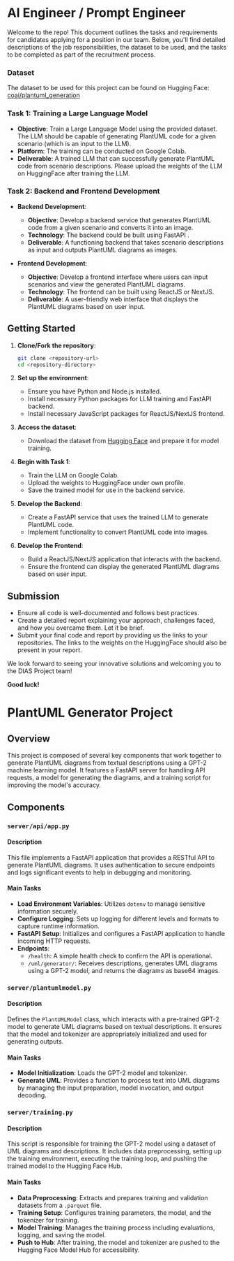 # AI Engineer / Prompt Engineer

Welcome to the repo! This document outlines the tasks and requirements for candidates applying for a position in our team. Below, you'll find detailed descriptions of the job responsibilities, the dataset to be used, and the tasks to be completed as part of the recruitment process.

### Dataset

The dataset to be used for this project can be found on Hugging Face:
[coai/plantuml_generation](https://huggingface.co/datasets/coai/plantuml_generation)

### Task 1: Training a Large Language Model

- **Objective**: Train a Large Language Model using the provided dataset. The LLM should be capable of generating PlantUML code for a given scenario (which is an input to the LLM).
- **Platform**: The training can be conducted on Google Colab.
- **Deliverable**: A trained LLM that can successfully generate PlantUML code from scenario descriptions. Please upload the weights of the LLM on HuggingFace after training the LLM.

### Task 2: Backend and Frontend Development

- **Backend Development**:
  - **Objective**: Develop a backend service that generates PlantUML code from a given scenario and converts it into an image.
  - **Technology**: The backend could be built using FastAPI .
  - **Deliverable**: A functioning backend that takes scenario descriptions as input and outputs PlantUML diagrams as images.

- **Frontend Development**:
  - **Objective**: Develop a frontend interface where users can input scenarios and view the generated PlantUML diagrams.
  - **Technology**: The frontend can be built using ReactJS or NextJS.
  - **Deliverable**: A user-friendly web interface that displays the PlantUML diagrams based on user input.

## Getting Started

1. **Clone/Fork the repository**:
    ```bash
    git clone <repository-url>
    cd <repository-directory>
    ```

2. **Set up the environment**:
    - Ensure you have Python and Node.js installed.
    - Install necessary Python packages for LLM training and FastAPI backend.
    - Install necessary JavaScript packages for ReactJS/NextJS frontend.
      
3. **Access the dataset**:
    - Download the dataset from [Hugging Face](https://huggingface.co/datasets/coai/plantuml_generation) and prepare it for model training.

4. **Begin with Task 1**:
    - Train the LLM on Google Colab.
    - Upload the weights to HuggingFace under own profile.
    - Save the trained model for use in the backend service.

5. **Develop the Backend**:
    - Create a FastAPI service that uses the trained LLM to generate PlantUML code.
    - Implement functionality to convert PlantUML code into images.

6. **Develop the Frontend**:
    - Build a ReactJS/NextJS application that interacts with the backend.
    - Ensure the frontend can display the generated PlantUML diagrams based on user input.

## Submission

- Ensure all code is well-documented and follows best practices.
- Create a detailed report explaining your approach, challenges faced, and how you overcame them. Let it be brief.
- Submit your final code and report by providing us the links to your repositories. The links to the weights on the HuggingFace should also be present in your report.

We look forward to seeing your innovative solutions and welcoming you to the DIAS Project team!

**Good luck!**



# PlantUML Generator Project

## Overview
This project is composed of several key components that work together to generate PlantUML diagrams from textual descriptions using a GPT-2 machine learning model. It features a FastAPI server for handling API requests, a model for generating the diagrams, and a training script for improving the model's accuracy.

## Components

### `server/api/app.py`

#### Description
This file implements a FastAPI application that provides a RESTful API to generate PlantUML diagrams. It uses authentication to secure endpoints and logs significant events to help in debugging and monitoring.

#### Main Tasks
- **Load Environment Variables**: Utilizes `dotenv` to manage sensitive information securely.
- **Configure Logging**: Sets up logging for different levels and formats to capture runtime information.
- **FastAPI Setup**: Initializes and configures a FastAPI application to handle incoming HTTP requests.
- **Endpoints**:
  - `/health`: A simple health check to confirm the API is operational.
  - `/uml/generator/`: Receives descriptions, generates UML diagrams using a GPT-2 model, and returns the diagrams as base64 images.

### `server/plantumlmodel.py`

#### Description
Defines the `PlantUMLModel` class, which interacts with a pre-trained GPT-2 model to generate UML diagrams based on textual descriptions. It ensures that the model and tokenizer are appropriately initialized and used for generating outputs.

#### Main Tasks
- **Model Initialization**: Loads the GPT-2 model and tokenizer.
- **Generate UML**: Provides a function to process text into UML diagrams by managing the input preparation, model invocation, and output decoding.

### `server/training.py`

#### Description
This script is responsible for training the GPT-2 model using a dataset of UML diagrams and descriptions. It includes data preprocessing, setting up the training environment, executing the training loop, and pushing the trained model to the Hugging Face Hub.

#### Main Tasks
- **Data Preprocessing**: Extracts and prepares training and validation datasets from a `.parquet` file.
- **Training Setup**: Configures training parameters, the model, and the tokenizer for training.
- **Model Training**: Manages the training process including evaluations, logging, and saving the model.
- **Push to Hub**: After training, the model and tokenizer are pushed to the Hugging Face Model Hub for accessibility.
